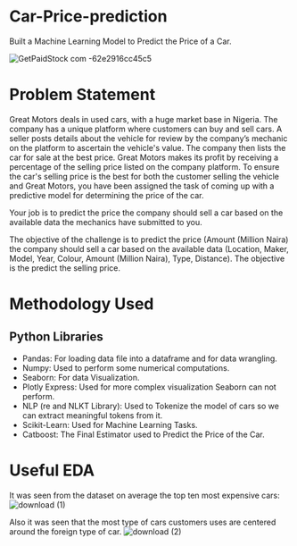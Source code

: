 # Car-Price-prediction
Built a Machine Learning Model to Predict the Price of a Car.

![GetPaidStock com -62e2916cc45c5](https://user-images.githubusercontent.com/73393430/181519378-10d52454-211c-4384-aff0-fcd9071dc277.jpg)

# Problem Statement
Great Motors deals in used cars, with a huge market base in Nigeria. The company has a unique platform where customers can buy and sell cars. A seller posts details about the vehicle for review by the company’s mechanic on the platform to ascertain the vehicle's value. The company then lists the car for sale at the best price. Great Motors makes its profit by receiving a percentage of the selling price listed on the company platform. To ensure the car's selling price is the best for both the customer selling the vehicle and Great Motors, you have been assigned the task of coming up with a predictive model for determining the price of the car.

Your job is to predict the price the company should sell a car based on the available data the mechanics have submitted to you.

The objective of the challenge is to predict the price (Amount (Million Naira) the company should sell a car based on the available data (Location, Maker, Model, Year, Colour, Amount (Million Naira), Type, Distance). The objective is the predict the selling price.

# Methodology Used
## Python Libraries

- Pandas: For loading data file into a dataframe and for data wrangling.
- Numpy: Used to perform some numerical computations.
- Seaborn: For data Visualization.
- Plotly Express: Used for more complex visualization Seaborn can not perform.
- NLP (re and NLKT Library): Used to Tokenize the model of cars so we can extract meaningful tokens from it.
- Scikit-Learn: Used for Machine Learning Tasks.
- Catboost: The Final Estimator used to Predict the Price of the Car.

# Useful EDA
It was seen from the dataset on average the top ten most expensive cars:
![download (1)](https://user-images.githubusercontent.com/73393430/181519842-dbbc9471-14dc-4367-9484-7481fbc974cc.png)

Also it was seen that the most type of cars customers uses are centered around the foreign type of car.
![download (2)](https://user-images.githubusercontent.com/73393430/181519999-05b5c806-bd72-44c6-ac8f-d3e0a5510aed.png)
